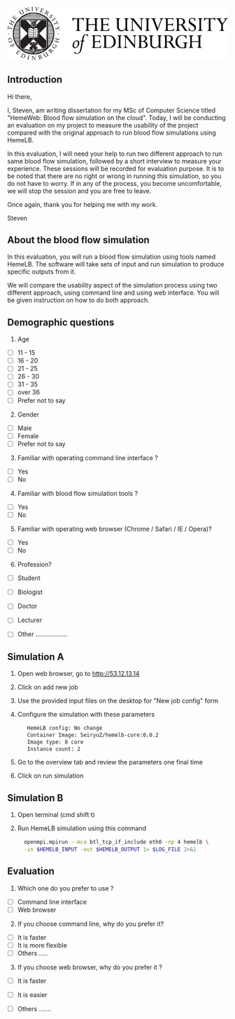 ![University of Edinburgh logo](../resources/images/edinburgh-logo.png "University of Edinburgh logo")

## Introduction

Hi there,

I, Steven, am writing dissertation for my MSc of Computer Science titled "HemeWeb: Blood flow simulation on the cloud". Today, I will be conducting an evaluation on my project to measure the usability of the project compared with the original approach to run blood flow simulations using HemeLB.

In this evaluation, I will need your help to run two different approach to run same blood flow simulation, followed by a short interview to measure your experience. These sessions will be recorded for evaluation purpose. It is to be noted that there are no right or wrong in running this simulation, so you do not have to worry. If in any of the process, you become uncomfortable, we will stop the session and you are free to leave.

Once again, thank you for helping me with my work.


Steven


## About the blood flow simulation

In this evaluation, you will run a blood flow simulation using
tools named HemeLB. The software will take sets of input and run
simulation to produce specific outputs from it.


We will compare the usability aspect of the simulation process using two
different approach, using command line and using web interface. You will
be given instruction on how to do both approach.



## Demographic questions

1. Age
  * [ ] 11 - 15
  * [ ] 16 - 20
  * [ ] 21 - 25
  * [ ] 26 - 30
  * [ ] 31 - 35
  * [ ] over 36
  * [ ] Prefer not to say

2. Gender
  * [ ] Male
  * [ ] Female
  * [ ] Prefer not to say

3. Familiar with operating command line interface ?
  * [ ] Yes
  * [ ] No

4. Familiar with blood flow simulation tools ?
  * [ ] Yes
  * [ ] No

5. Familiar with operating web browser (Chrome / Safari / IE / Opera)?
  * [ ] Yes
  * [ ] No

6. Profession?
  * [ ] Student
  * [ ] Biologist
  * [ ] Doctor
  * [ ] Lecturer
  * [ ] Other ..................


## Simulation A

1. Open web browser, go to http://53.12.13.14

2. Click on add new job

3. Use the provided input files on the desktop for "New job config" form

4. Configure the simulation with these parameters

   ```
      HemeLB config: No change
      Container Image: SeiryuZ/hemelb-core:0.0.2
      Image type: 8 core
      Instance count: 2
   ```

5. Go to the overview tab and review the parameters one final time

6. Click on run simulation


## Simulation B

1. Open terminal (cmd shift t)

2. Run HemeLB simulation using this command

   ```bash
     openmpi.mpirun --mca btl_tcp_if_include eth0 -np 4 hemelb \
     -in $HEMELB_INPUT -out $HEMELB_OUTPUT 1> $LOG_FILE 2>&1
   ```


## Evaluation

1. Which one do you prefer to use ?
  * [ ] Command line interface
  * [ ] Web browser

2. If you choose command line, why do you prefer it?
  * [ ] It is faster
  * [ ] It is more flexible
  * [ ] Others .....

3. If you choose web browser, why do you prefer it ?
  * [ ] It is faster
  * [ ] It is easier
  * [ ] Others .......

